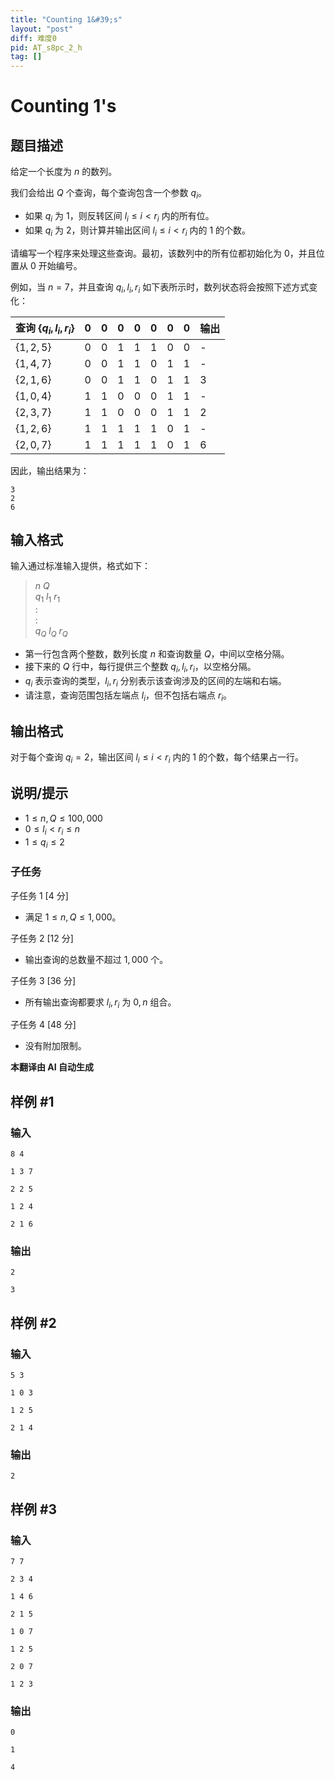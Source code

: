 ```yaml
---
title: "Counting 1&#39;s"
layout: "post"
diff: 难度0
pid: AT_s8pc_2_h
tag: []
---
```


# Counting 1&#39;s

## 题目描述

给定一个长度为 $n$ 的数列。

我们会给出 $Q$ 个查询，每个查询包含一个参数 $q_i$。

- 如果 $q_i$ 为 $1$，则反转区间 $l_i \le i < r_i$ 内的所有位。
- 如果 $q_i$ 为 $2$，则计算并输出区间 $l_i \le i < r_i$ 内的 $1$ 的个数。

请编写一个程序来处理这些查询。最初，该数列中的所有位都初始化为 $0$，并且位置从 $0$ 开始编号。

例如，当 $n=7$，并且查询 $q_i, l_i, r_i$ 如下表所示时，数列状态将会按照下述方式变化：

| 查询 $\{q_i, l_i, r_i\}$ | 0 | 0 | 0 | 0 | 0 | 0 | 0 |  输出 |
|-----------------|---|---|---|---|---|---|---|--------|
| $\{1, 2, 5\}$      | 0 | 0 | 1 | 1 | 1 | 0 | 0 | -      |
| $\{1, 4, 7\}$      | 0 | 0 | 1 | 1 | 0 | 1 | 1 | -      |
| $\{2, 1, 6\}$      | 0 | 0 | 1 | 1 | 0 | 1 | 1 | 3      |
| $\{1, 0, 4\}$      | 1 | 1 | 0 | 0 | 0 | 1 | 1 | -      |
| $\{2, 3, 7\}$      | 1 | 1 | 0 | 0 | 0 | 1 | 1 | 2      |
| $\{1, 2, 6\}$      | 1 | 1 | 1 | 1 | 1 | 0 | 1 | -      |
| $\{2, 0, 7\}$      | 1 | 1 | 1 | 1 | 1 | 0 | 1 | 6      |

因此，输出结果为：
```
3
2
6
```

## 输入格式

输入通过标准输入提供，格式如下：

> $n$ $Q$  
> $q_1$ $l_1$ $r_1$  
> :  
> :  
> $q_Q$ $l_Q$ $r_Q$

- 第一行包含两个整数，数列长度 $n$ 和查询数量 $Q$，中间以空格分隔。
- 接下来的 $Q$ 行中，每行提供三个整数 $q_i, l_i, r_i$，以空格分隔。
- $q_i$ 表示查询的类型，$l_i, r_i$ 分别表示该查询涉及的区间的左端和右端。
- 请注意，查询范围包括左端点 $l_i$，但不包括右端点 $r_i$。

## 输出格式

对于每个查询 $q_i = 2$，输出区间 $l_i \le i < r_i$ 内的 $1$ 的个数，每个结果占一行。

## 说明/提示

- $1 \le n, Q \le 100,000$
- $0 \le l_i < r_i \le n$
- $1 \le q_i \le 2$

### 子任务

子任务 1 [4 分]
- 满足 $1 \le n, Q \le 1,000$。

子任务 2 [12 分]
- 输出查询的总数量不超过 $1,000$ 个。

子任务 3 [36 分]
- 所有输出查询都要求 $l_i, r_i$ 为 $0, n$ 组合。

子任务 4 [48 分]
- 没有附加限制。

 **本翻译由 AI 自动生成**

## 样例 #1

### 输入

```
8 4
1 3 7
2 2 5
1 2 4
2 1 6
```

### 输出

```
2
3
```

## 样例 #2

### 输入

```
5 3
1 0 3
1 2 5
2 1 4
```

### 输出

```
2
```

## 样例 #3

### 输入

```
7 7
2 3 4
1 4 6
2 1 5
1 0 7
1 2 5
2 0 7
1 2 3
```

### 输出

```
0
1
4
```

